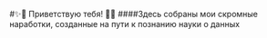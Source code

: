 #✨👋 Приветствую тебя!  👋✨
####Здесь собраны мои скромные наработки, созданные на пути к познанию науки о данных
<!--
**brrndalex/brrndalex** is a ✨ _special_ ✨ repository because its `README.md` (this file) appears on your GitHub profile.

Here are some ideas to get you started:

- 🔭 I’m currently working on ...
- 🌱 I’m currently learning ...
- 👯 I’m looking to collaborate on ...
- 🤔 I’m looking for help with ...
- 💬 Ask me about ...
- 📫 How to reach me: ...
- 😄 Pronouns: ...
- ⚡ Fun fact: ...
-->
